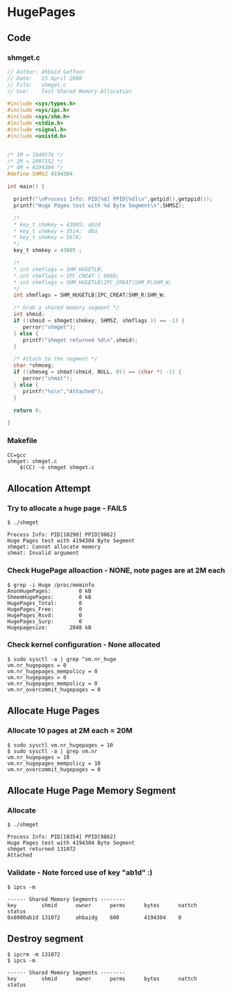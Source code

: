 # HugePages

## Code
### shmget.c
```C
// Author: Ahbaid Gaffoor
// Date:   23 April 2008
// File:   shmget.c
// Use:    Test Shared Memory Allocation

#include <sys/types.h>
#include <sys/ipc.h>
#include <sys/shm.h>
#include <stdio.h>
#include <signal.h>
#include <unistd.h>


/* 1M = 1048576 */
/* 2M = 2097152 */
/* 4M = 4194304 */
#define SHMSZ 4194304

int main() {

  printf("\nProcess Info: PID[%d] PPID[%d]\n",getpid(),getppid());
  printf("Huge Pages test with %d Byte Segment\n",SHMSZ);

  /*
  * key_t shmkey = 43805; ab1d
  * key_t shmkey = 3514;  dba
  * key_t shmkey = 5678;
  */
  key_t shmkey = 43805 ;

  /*
  * int shmflags = SHM_HUGETLB;
  * int shmflags = IPC_CREAT | 0666;
  * int shmflags = SHM_HUGETLB|IPC_CREAT|SHM_R|SHM_W;
  */
  int shmflags = SHM_HUGETLB|IPC_CREAT|SHM_R|SHM_W;

  /* Grab a shared memory segment */
  int shmid;
  if ((shmid = shmget(shmkey, SHMSZ, shmflags )) == -1) {
     perror("shmget");
  } else {
     printf("shmget returned %d\n",shmid);
  }

  /* Attach to the segment */
  char *shmseg;
  if ((shmseg = shmat(shmid, NULL, 0)) == (char *) -1) {
     perror("shmat");
  } else {
     printf("%s\n","Attached");  
  }

  return 0;

}
```

### Makefile
```
CC=gcc
shmget: shmget.c
	$(CC) -o shmget shmget.c
```

## Allocation Attempt

### Try to allocate a huge page - FAILS
~~~~
$ ./shmget 

Process Info: PID[10290] PPID[9862]
Huge Pages test with 4194304 Byte Segment
shmget: Cannot allocate memory
shmat: Invalid argument
~~~~

### Check HugePage alloaction - NONE, note pages are at 2M each
~~~~
$ grep -i Huge /proc/meminfo 
AnonHugePages:         0 kB
ShmemHugePages:        0 kB
HugePages_Total:       0
HugePages_Free:        0
HugePages_Rsvd:        0
HugePages_Surp:        0
Hugepagesize:       2048 kB
~~~~

### Check kernel configuration - None allocated
~~~~
$ sudo sysctl -a | grep ^vm.nr_huge
vm.nr_hugepages = 0
vm.nr_hugepages_mempolicy = 0
vm.nr_hugepages = 0
vm.nr_hugepages_mempolicy = 0
vm.nr_overcommit_hugepages = 0
~~~~

## Allocate Huge Pages
### Allocate 10 pages at 2M each = 20M
~~~~
$ sudo sysctl vm.nr_hugepages = 10
$ sudo sysctl -a | grep vm.nr
vm.nr_hugepages = 10
vm.nr_hugepages_mempolicy = 10
vm.nr_overcommit_hugepages = 0
~~~~


## Allocate Huge Page Memory Segment
### Allocate 
~~~~
$ ./shmget 

Process Info: PID[10354] PPID[9862]
Huge Pages test with 4194304 Byte Segment
shmget returned 131072
Attached
~~~~


### Validate - Note forced use of key "ab1d" :)
~~~~
$ ipcs -m

------ Shared Memory Segments --------
key        shmid      owner      perms      bytes      nattch     status      
0x0000ab1d 131072     ahbaidg    600        4194304    0                       
~~~~~

## Destroy segment
~~~~
$ ipcrm -m 131072
$ ipcs -m

------ Shared Memory Segments --------
key        shmid      owner      perms      bytes      nattch     status      
~~~~

